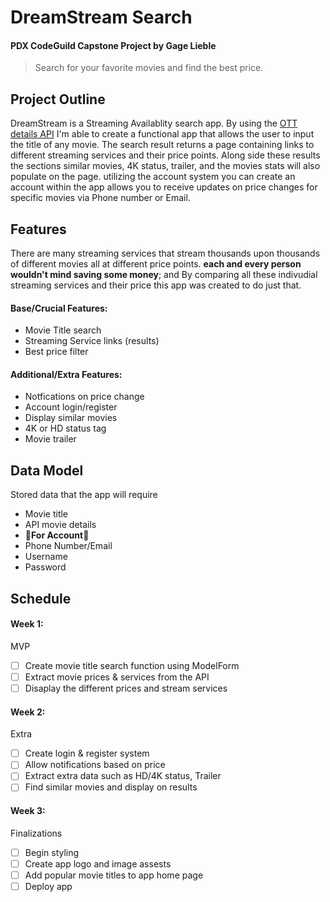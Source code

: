 # DreamStream Search
#### PDX CodeGuild Capstone Project by Gage Lieble
> Search for your favorite movies and find the best price.
## Project Outline
DreamStream is a Streaming Availablity search app. By using the [OTT details API](https://rapidapi.com/gox-ai-gox-ai-default/api/ott-details/details) I'm able to create a functional app that allows the user to input the title of any movie. The search result returns a page containing links to different streaming services and their price points. Along side these results the sections similar movies, 4K status, trailer, and the movies stats will also populate on the page. utilizing the account system you can create an account within the app allows you to receive updates on price changes for specific movies via Phone number or Email.
## Features
There are many streaming services that stream thousands upon thousands of different movies all at different price points. **each and every person wouldn't mind saving some money**; and By comparing all these indivudial streaming services and their price this app was created to do just that.
#### Base/Crucial Features:
- Movie Title search
- Streaming Service links (results)
- Best price filter
#### Additional/Extra Features:
- Notfications on price change
- Account login/register
- Display similar movies
- 4K or HD status tag
- Movie trailer
## Data Model
Stored data that the app will require
- Movie title
- API movie details
- :small_red_triangle_down:**For Account**:small_red_triangle_down:
- Phone Number/Email
- Username
- Password
## Schedule
#### Week 1:
MVP
- [ ] Create movie title search function using ModelForm
- [ ] Extract movie prices & services from the API
- [ ] Disaplay the different prices and stream services
#### Week 2:
Extra
- [ ] Create login & register system
- [ ] Allow notifications based on price
- [ ] Extract extra data such as HD/4K status, Trailer
- [ ] Find similar movies and display on results
#### Week 3:
Finalizations
- [ ] Begin styling 
- [ ] Create app logo and image assests
- [ ] Add popular movie titles to app home page
- [ ] Deploy app
